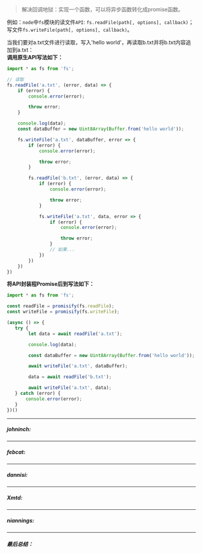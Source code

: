 
> 解决回调地狱：实现一个函数，可以将异步函数转化成promise函数。

例如：```node```中```fs```模块的读文件```API```: ```fs.readFile(path[, options], callback)```；写文件```fs.writeFile(path[, options], callback)```。

当我们要对a.txt文件进行读取，写入'hello world'，再读取b.txt并将b.txt内容追加到a.txt：  
**调用原生API写法如下：**
```js
import * as fs from 'fs';

// 读取
fs.readFile('a.txt', (error, data) => {
    if (error) {
        console.error(error);

        throw error;
    }

    console.log(data);
    const dataBuffer = new Uint8Array(Buffer.from('hello world'));

    fs.writeFile('a.txt', dataBuffer, error => {
        if (error) {
            console.error(error);

            throw error;
        }

        fs.readFile('b.txt', (error, data) => {
            if (error) {
                console.error(error);

                throw error;
            }

            fs.writeFile('a.txt', data, error => {
                if (error) {
                    console.error(error);

                    throw error;
                }
                // 如果...
            })
        })
    })
})
```
**将API封装程Promise后到写法如下：**
```js
import * as fs from 'fs';

const readFile = promisify(fs.readFile);
const writeFile = promisify(fs.writeFile);

(async () => {
   try {
        let data = await readFile('a.txt');

        console.log(data);

        const dataBuffer = new Uint8Array(Buffer.from('hello world'));

        await writeFile('a.txt', dataBuffer);

        data = await readFile('b.txt');

        await writeFile('a.txt', data);        
   } catch (error) {
       console.error(error);
   }
})()
```

----
##### johninch:


----
##### febcat:


----
##### dannisi:


----
##### Xmtd:



----
##### niannings:


----
##### 最后总结：